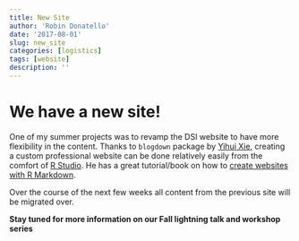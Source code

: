```yaml
---
title: New Site
author: 'Robin Donatello'
date: '2017-08-01'
slug: new_site
categories: [logistics]
tags: [website]
description: ''
---
```



# We have a new site!

One of my summer projects was to revamp the DSI website to have more flexibility in the content. Thanks to `blogdown` package by [Yihui Xie](https://yihui.name/en/), creating a custom professional website can be done relatively easily from the comfort of [R Studio](https://www.rstudio.com/). He has a great tutorial/book on how to [create websites with R Markdown](https://bookdown.org/yihui/blogdown/). 

Over the course of the next few weeks all content from the previous site will be migrated over. 

**Stay tuned for more information on our Fall lightning talk and workshop series**

